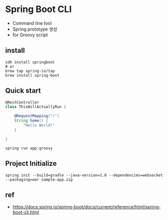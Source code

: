 # Spring Boot CLI
- Command line tool
- Spring prototype 생성
- for Groovy script

## install
```
sdk install springboot
# or
brew tap spring-io/tap
brew install spring-boot
```

## Quick start
```groovy
@RestController
class ThisWillActuallyRun {

    @RequestMapping("/")
    String home() {
        "Hello World!"
    }

}
```

```
spring run app.groovy
```

## Project Initialize
```
spring init --build=gradle --java-version=1.8 --dependencies=websocket --packaging=war sample-app.zip
```

## ref
- https://docs.spring.io/spring-boot/docs/current/reference/html/spring-boot-cli.html
